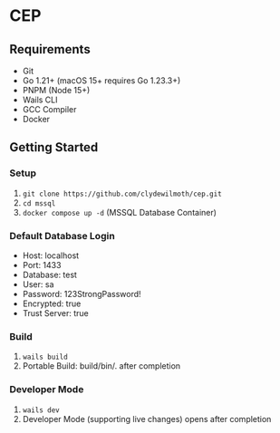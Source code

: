 # CEP

## Requirements

- Git
- Go 1.21+ (macOS 15+ requires Go 1.23.3+)
- PNPM (Node 15+)
- Wails CLI
- GCC Compiler
- Docker

## Getting Started

### Setup

1. `git clone https://github.com/clydewilmoth/cep.git`
2. `cd mssql`
3. `docker compose up -d` (MSSQL Database Container)

### Default Database Login

- Host: localhost
- Port: 1433
- Database: test
- User: sa
- Password: 123StrongPassword!
- Encrypted: true
- Trust Server: true

### Build

1. `wails build`
2. Portable Build: build/bin/. after completion

### Developer Mode

1. `wails dev`
2. Developer Mode (supporting live changes) opens after completion
